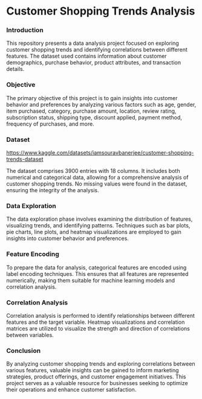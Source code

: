 # **Customer Shopping Trends Analysis**

### Introduction
This repository presents a data analysis project focused on exploring customer shopping trends and identifying correlations between different features. The dataset used contains information about customer demographics, purchase behavior, product attributes, and transaction details.

### Objective
The primary objective of this project is to gain insights into customer behavior and preferences by analyzing various factors such as age, gender, item purchased, category, purchase amount, location, review rating, subscription status, shipping type, discount applied, payment method, frequency of purchases, and more.

### Dataset
https://www.kaggle.com/datasets/iamsouravbanerjee/customer-shopping-trends-dataset

The dataset comprises 3900 entries with 18 columns. It includes both numerical and categorical data, allowing for a comprehensive analysis of customer shopping trends. No missing values were found in the dataset, ensuring the integrity of the analysis.

### Data Exploration
The data exploration phase involves examining the distribution of features, visualizing trends, and identifying patterns. Techniques such as bar plots, pie charts, line plots, and heatmap visualizations are employed to gain insights into customer behavior and preferences.

### Feature Encoding
To prepare the data for analysis, categorical features are encoded using label encoding techniques. This ensures that all features are represented numerically, making them suitable for machine learning models and correlation analysis.

### Correlation Analysis
Correlation analysis is performed to identify relationships between different features and the target variable. Heatmap visualizations and correlation matrices are utilized to visualize the strength and direction of correlations between variables.

### Conclusion
By analyzing customer shopping trends and exploring correlations between various features, valuable insights can be gained to inform marketing strategies, product offerings, and customer engagement initiatives. This project serves as a valuable resource for businesses seeking to optimize their operations and enhance customer satisfaction.
